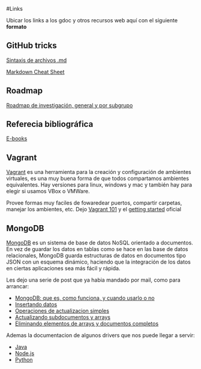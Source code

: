 #Links


Ubicar los links a los gdoc y otros recursos web aquí con el siguiente **formato**

## GitHub tricks
[Sintaxis de archivos .md](https://help.github.com/articles/markdown-basics)

[Markdown Cheat Sheet](https://github.com/adam-p/markdown-here/wiki/Markdown-Cheatsheet)


## Roadmap
[Roadmap de investigación, general y por subgrupo](https://docs.google.com/spreadsheets/d/1ZKLpWA_RVWShLlEoccXwNpd-vAta9xmPdP-1avtj2go/edit)

## Referecia bibliográfica
[E-books](https://drive.google.com/?tab=mo&authuser=0#folders/0B6zTFMqBdW-0VXJpaE5SYjlxUlk)

## Vagrant
[Vagrant](http://www.vagrantup.com/) es una herramienta para la creación y configuración de ambientes virtuales, es una muy buena forma de que todos compartamos ambientes equivalentes.
Hay versiones para linux, windows y mac y también hay para elegir si usamos VBox o VMWare.

Provee formas muy faciles de fowaredear puertos, compartir carpetas, manejar los ambientes, etc.
Dejo [Vagrant 101](http://codehero.co/como-instalar-y-configurar-vagrant/) y el [getting started](http://docs.vagrantup.com/v2/getting-started/index.html) oficial

## MongoDB

[MongoDB](http://www.mongodb.org/) es un sistema de base de datos NoSQL orientado a documentos. En vez de guardar los datos en tablas como se hace en las base de datos relacionales, MongoDB guarda estructuras de datos en documentos tipo JSON con un esquema dinámico, haciendo que la integración de los datos en ciertas aplicaciones sea más fácil y rápida.

Les dejo una serie de post que ya habia mandado por mail, como para arrancar:

- [MongoDB: que es, como funciona, y cuando usarlo o no](http://www.genbetadev.com/bases-de-datos/mongodb-que-es-como-funciona-y-cuando-podemos-usarlo-o-no)
- [Insertando datos](http://www.genbetadev.com/bases-de-datos/mongodb-empezando-por-el-principio-insertando-datos)
- [Operaciones de actualizacion simples](http://www.genbetadev.com/bases-de-datos/mongodb-la-vida-cambia-tus-datos-tambien-operaciones-de-actualizacion-simples)
- [Actualizando subdocumentos y arrays](http://www.genbetadev.com/bases-de-datos/mongodb-la-vida-cambia-tus-datos-tambien-actualiza-subdocumentos-y-anade-datos-a-un-array)
- [Eliminando elementos de arrays y documentos completos](http://www.genbetadev.com/bases-de-datos/mongodb-la-vida-cambia-tus-datos-tambien-eliminando-elementos-de-un-array-y-documentos-completos)

Ademas la documentacion de algunos drivers que nos puede llegar a servir: 

- [Java](http://docs.mongodb.org/ecosystem/drivers/java/)
- [Node.js](http://docs.mongodb.org/ecosystem/drivers/node-js/)
- [Python](http://docs.mongodb.org/ecosystem/drivers/python/)
